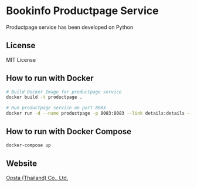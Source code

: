 # Bookinfo Productpage Service

Productpage service has been developed on Python

## License

MIT License

## How to run with Docker

```bash
# Build Docker Image for productpage service
docker build -t productpage .

# Run productpage service on port 8083
docker run -d --name productpage -p 8083:8083 --link details:details --link ratings:ratings --link reviews:reviews -e 'DETAILS_HOSTNAME=http://details:8081' -e 'RATINGS_HOSTNAME=http://ratings:8080' -e 'REVIEWS_HOSTNAME=http://reviews:9080' productpage
```

## How to run with Docker Compose

```bash
docker-compose up
```

## Website

[Opsta (Thailand) Co., Ltd.](https://www.opsta.co.th)
